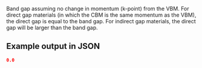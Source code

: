 Band gap assuming no change in momentum (k-point) from the VBM. For direct gap materials (in which the CBM is the same momentum as the VBM), the direct gap is equal to the band gap. For indirect gap materials, the direct gap will be larger than the band gap.

## Example output in JSON

```json
0.0
```

